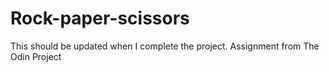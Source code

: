 # Rock-paper-scissors

This should be updated when I complete the project. Assignment from The Odin Project

